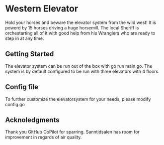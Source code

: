 # Western Elevator
Hold your horses and beware the elevator system from the wild west! It is powerd by 15 horses driving a huge horsemill. The local Sheriff is orchestarting all of it with good help from his Wranglers who are ready to step in at any time.

## Getting Started
The elevator system can be run out of the box with go run main.go. The system is by default configured to be run with three elevators with 4 floors.

## Config file
To further customize the elevatorsystem for your needs, please modify config.go

## Acknoledgments
Thank you GitHub CoPilot for sparring. Sanntidsalen has room for improvement in regards of air quality.